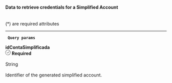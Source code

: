<div>
  <div className="espaco-1">

  #### Data to retrieve credentials for a Simplified Account
  <br/>                                        
  <div className="subtitulo">
  (*) are required attributes
  </div>
  </div>

  ****

  <div>  
    <p><code><strong> Query params </code></strong></p>
    <div className="left">
      <b>idContaSimplificada</b>   
    </div>
    <div className="right">
      <div className="obrigatorio">
        <svg id="check-circle" xmlns="http://www.w3.org/2000/svg" width="16" height="16" viewBox="0 0 16 16">
          <path id="Caminho_19146" data-name="Caminho 19146" d="M127.946,200a8,8,0,1,0,8,8A7.936,7.936,0,0,0,127.946,200Zm0,15.2a7.2,7.2,0,0,1-5.09-12.29,7.131,7.131,0,0,1,5.09-2.11,7.2,7.2,0,0,1,0,14.4Z" transform="translate(-119.946 -200)" fill="#2f2f2f"/>
          <path id="Caminho_19147" data-name="Caminho 19147" d="M127.964,211.4l-2.4-2.4a.4.4,0,0,1,.564-.565l2.115,2.115,4.234-4.234a.4.4,0,1,1,.569.57l-4.518,4.514a.393.393,0,0,1-.564,0Z" transform="translate(-121.046 -201.241)" fill="#2f2f2f"/></svg> 
        <b>Required</b>   
      </div>
    </div>
  </div>                                      

  <br/>                                        
  <div className="subtitulo"> 
    String
  </div>
  <br/>
  Identifier of the generated simplified account.
</div>
